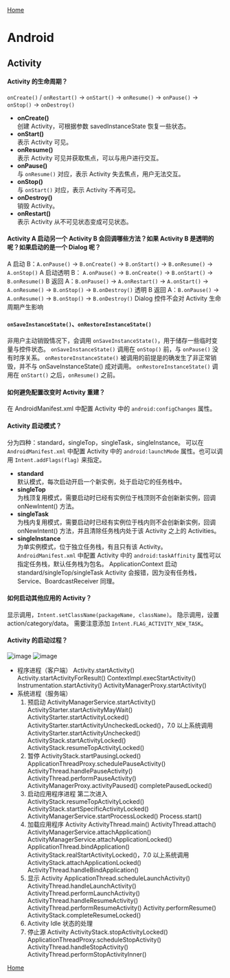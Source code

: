 [Home](../../README.md)

# Android

## Activity

#### Activity 的生命周期？

`onCreate()` / `onRestart()` → `onStart()` → `onResume()` → `onPause()` → `onStop()` → `onDestroy()`
- **onCreate()**<br>
创建 Activity，可根据参数 savedInstanceState 恢复一些状态。
- **onStart()**<br>
表示 Activity 可见。
- **onResume()**<br>
表示 Activity 可见并获取焦点，可以与用户进行交互。
- **onPause()**<br>
与 `onResume()` 对应，表示 Activity 失去焦点，用户无法交互。
- **onStop()**<br>
与 `onStart()` 对应，表示 Activity 不再可见。
- **onDestroy()**<br>
销毁 Activity。
- **onRestart()**<br>
表示 Activity 从不可见状态变成可见状态。

#### Activity A 启动另一个 Activity B 会回调哪些方法？如果 Activity B 是透明的呢？如果启动的是一个 Dialog 呢？

A 启动 B：`A.onPause()` → `B.onCreate()` → `B.onStart()` → `B.onResume()` → `A.onStop()`
A 启动透明 B： `A.onPause()` → `B.onCreate()` → `B.onStart()` → `B.onResume()`
B 返回 A：`B.onPause()` → `A.onRestart()` → `A.onStart()` → `A.onResume()` → `B.onStop()` → `B.onDestroy()`
透明 B 返回 A：`B.onPause()` → `A.onResume()` → `B.onStop()` → `B.onDestroy()`
Dialog 控件不会对 Activity 生命周期产生影响

#### `onSaveInstanceState()`、`onRestoreInstanceState()`

非用户主动销毁情况下，会调用 `onSaveInstanceState()`，用于储存一些临时变量与控件状态。
`onSaveInstanceState()` 调用在 `onStop()` 前，与 `onPause()` 没有时序关系。
`onRestoreInstanceState()` 被调用的前提是的确发生了非正常销毁，并不与 onSaveInstanceState() 成对调用。
`onRestoreInstanceState()` 调用在 `onStart()` 之后，`onResume()` 之前。

#### 如何避免配置改变时 Activity 重建？

在 AndroidManifest.xml 中配置 Activity 中的 `android:configChanges` 属性。

#### Activity 启动模式？

分为四种：standard，singleTop，singleTask，singleInstance。
可以在 `AndroidManifest.xml` 中配置 Activity 中的 `android:launchMode` 属性。也可以调用 `Intent.addFlags(flag)` 来指定。
- **standard**<br>
默认模式，每次启动开启一个新实例，处于启动它的任务栈中。
- **singleTop**<br>
为栈顶复用模式，需要启动时已经有实例位于栈顶则不会创新新实例，回调 onNewIntent() 方法。
- **singleTask**<br>
为栈内复用模式，需要启动时已经有实例位于栈内则不会创新新实例，回调 onNewIntent() 方法，并且清除任务栈内处于该 Activity 之上的 Activities。
- **singleInstance**<br>
为单实例模式，位于独立任务栈，有且只有该 Activity。
`AndroidManifest.xml` 中配置 Activity 中的 `android:taskAffinity` 属性可以指定任务栈，默认任务栈为包名。
ApplicationContext 启动 standard/singleTop/singleTask Activity 会报错，因为没有任务栈，Service、BoardcastReceiver 同理。

#### 如何启动其他应用的 Activity？

显示调用，`Intent.setClassName(packageName, className)`。
隐示调用，设置 action/category/data。
需要注意添加 `Intent.FLAG_ACTIVITY_NEW_TASK`。

#### Activity 的启动过程？
![image](https://user-images.githubusercontent.com/8423120/46187062-56556780-c314-11e8-8d8e-9df010a0a6f4.png)
![image](https://user-images.githubusercontent.com/8423120/46188067-923efb80-c319-11e8-82ab-2161a4eaccda.png)
- 程序进程（客户端）
    Activity.startActivity()
    Activity.startActivityForResult()
    ContextImpl.execStartActivity()
    Instrumentation.startActivity()
    ActivityManagerProxy.startActivity()
- 系统进程（服务端）
    1. 预启动
        ActivityManagerService.startActivity()
        ActivityStarter.startActivityMayWait()
        ActivityStarter.startActivityLocked()
        ActivityStarter.startActivityUncheckedLocked()，7.0 以上系统调用 ActivityStarter.startActivityUnchecked()
        ActivityStack.startActivityLocked()
        ActivityStack.resumeTopActivityLocked()
    2. 暂停
        ActivityStack.startPausingLocked()
        ApplicationThreadProxy.schedulePauseActivity()
        ActivityThread.handlePauseActivity()
        ActivityThread.performPauseActivity()
        ActivityManagerProxy.activityPaused()
        completePausedLocked()
    3. 启动应用程序进程
        第二次进入 ActivityStack.resumeTopActivityLocked()
        ActivityStack.startSpecificActivityLocked()
        ActivityManagerService.startProcessLocked()
        Process.start()
    4. 加载应用程序 Activity
        ActivityThread.main()
        ActivityThread.attach()
        ActivityManagerService.attachApplication()
        ActivityManagerService.attachApplicationLocked()
        ApplicationThread.bindApplication()
        ActivityStack.realStartActivityLocked()，7.0 以上系统调用 ActivityStack.attachApplicationLocked()
        ActivityThread.handleBindApplication()
    5. 显示 Activity
        ApplicationThread.scheduleLaunchActivity()
        ActivityThread.handleLaunchActivity()
        ActivityThread.performLaunchActivity()
        ActivityThread.handleResumeActivity()
        ActivityThread.performResumeActivity()
        Activity.performResume()
        ActivityStack.completeResumeLocked()
    6. Activity Idle 状态的处理
    7. 停止源 Activity
        ActivityStack.stopActivityLocked()
        ApplicationThreadProxy.scheduleStopActivity()
        ActivityThread.handleStopActivity()
        ActivityThread.performStopActivityInner()

[Home](../../README.md)